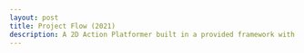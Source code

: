 ```yaml
---
layout: post
title: Project Flow (2021)
description: A 2D Action Platformer built in a provided framework with C++
---
```


